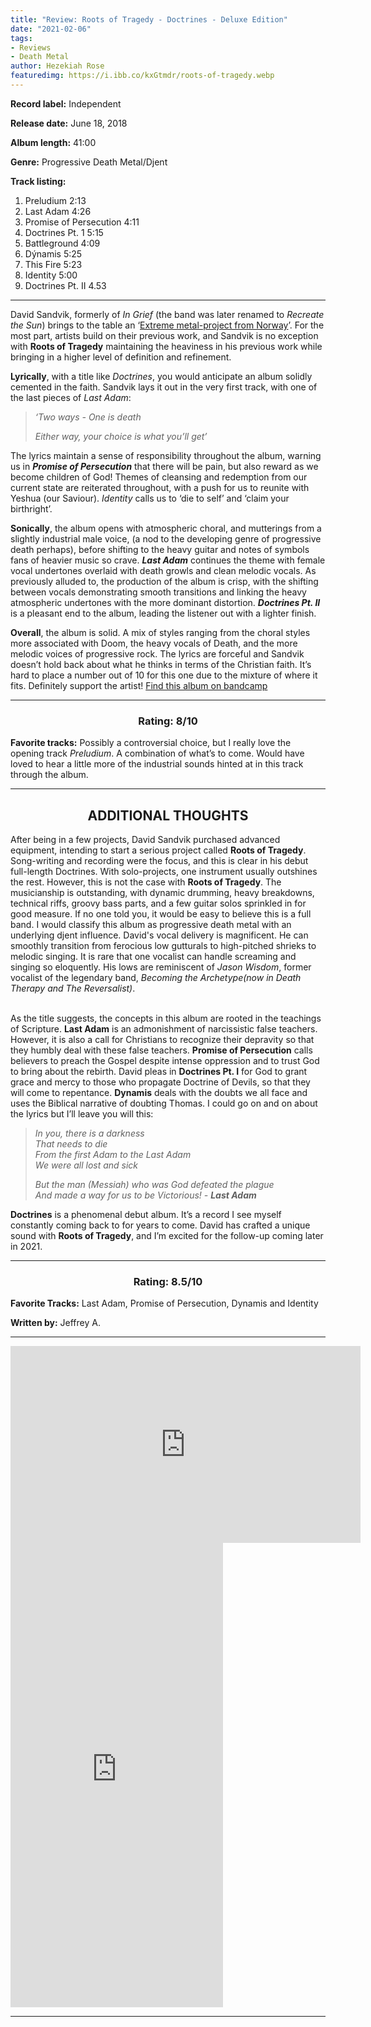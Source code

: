 ```yaml
---
title: "Review: Roots of Tragedy - Doctrines - Deluxe Edition"
date: "2021-02-06"
tags:
- Reviews
- Death Metal
author: Hezekiah Rose
featuredimg: https://i.ibb.co/kxGtmdr/roots-of-tragedy.webp
---
```


**Record label:** Independent

**Release date:** June 18, 2018

**Album length:** 41:00

**Genre:** Progressive Death Metal/Djent

**Track listing:** 

1. Preludium  2:13
2. Last Adam  4:26
3. Promise of Persecution  4:11
4. Doctrines Pt. 1  5:15
5. Battleground  4:09
6. Dýnamis  5:25
7. This Fire  5:23
8. Identity  5:00
9. Doctrines Pt. II  4.53  

<hr>

David Sandvik, formerly of *In Grief* (the band was later renamed to *Recreate the Sun*) brings to the table an ‘[Extreme metal-project from Norway](https://www.facebook.com/rootsoftragedy/)’. For the most part, artists build on their previous work, and Sandvik is no exception with **Roots of Tragedy** maintaining the heaviness in his previous work while bringing in a higher level of definition and refinement.

**Lyrically**, with a title like *Doctrines*, you would anticipate an album solidly cemented in the faith. Sandvik lays it out in the very first track, with one of the last pieces of *Last Adam*:

> *‘Two ways - One is death*
>
> *Either way, your choice is what you’ll get’*

The lyrics maintain a sense of responsibility throughout the album, warning us in ***Promise of Persecution*** that there will be pain, but also reward as we become children of God! Themes of cleansing and redemption from our current state are reiterated throughout, with a push for us to reunite with Yeshua (our Saviour). *Identity* calls us to ‘die to self’ and ‘claim your birthright’.

**Sonically**, the album opens with atmospheric choral, and mutterings from a slightly industrial male voice, (a nod to the developing genre of progressive death perhaps), before shifting to the heavy guitar and notes of symbols fans of heavier music so crave. ***Last Adam*** continues the theme with female vocal undertones overlaid with death growls and clean melodic vocals. As previously alluded to, the production of the album is crisp, with the shifting between vocals demonstrating smooth transitions and linking the heavy atmospheric undertones with the more dominant distortion. ***Doctrines Pt. II*** is a pleasant end to the album, leading the listener out with a lighter finish. 

**Overall**, the album is solid. A mix of styles ranging from the choral styles more associated with Doom, the heavy vocals of Death, and the more melodic voices of progressive rock. The lyrics are forceful and Sandvik doesn’t hold back about what he thinks in terms of the Christian faith. It’s hard to place a number out of 10 for this one due to the mixture of where it fits. Definitely support the artist! [Find this album on bandcamp](https://rootsoftragedy.bandcamp.com/album/doctrines-deluxe-edition-2)

<hr>

<h3 style="text-align: center">Rating: 8/10</h3>

**Favorite tracks:**  Possibly a controversial choice, but I really love the opening track *Preludium*. A combination of what’s to come. Would have loved to hear a little more of the industrial sounds hinted at in this track through the album. 

<hr>
<h2 style="text-align: center">ADDITIONAL THOUGHTS</h2>


After being in a few projects, David Sandvik purchased advanced equipment, intending to start a serious project called **Roots of Tragedy**. Song-writing and recording were the focus, and this is clear in his debut full-length Doctrines. With solo-projects, one instrument usually outshines the rest. However, this is not the case with **Roots of Tragedy**. The musicianship is outstanding, with dynamic drumming, heavy breakdowns, technical riffs, groovy bass parts, and a few guitar solos sprinkled in for good measure. If no one told you, it would be easy to believe this is a full band. I would classify this album as progressive death metal with an underlying djent influence. David's vocal delivery is magnificent. He can smoothly transition from ferocious low gutturals to high-pitched shrieks to melodic singing. It is rare that one vocalist can handle screaming and singing so eloquently. His lows are reminiscent of *Jason Wisdom*, former vocalist of the legendary band, *Becoming the Archetype(now in Death Therapy and The Reversalist)*. <br><br>

As the title suggests, the concepts in this album are rooted in the teachings of Scripture. **Last Adam** is an admonishment of narcissistic false teachers. However, it is also a call for Christians to recognize their depravity so that they humbly deal with these false teachers. **Promise of Persecution** calls believers to preach the Gospel despite intense oppression and to trust God to bring about the rebirth. David pleas in **Doctrines Pt. I** for God to grant grace and mercy to those who propagate Doctrine of Devils, so that they will come to repentance. **Dynamis** deals with the doubts we all face and uses the Biblical narrative of doubting Thomas. I could go on and on about the lyrics but I’ll leave you will this:

> *In you, there is a darkness* <br>
> *That needs to die* <br>
> *From the first Adam to the Last Adam*  <br>
> *We were all lost and sick*  <br>
>
> *But the man (Messiah) who was God defeated the plague* <br>
> *And made a way for us to be Victorious! - **Last Adam***

**Doctrines** is a phenomenal debut album. It’s a record I see myself constantly coming back to for years to come. David has crafted a unique sound with **Roots of Tragedy**, and I’m excited for the follow-up coming later in 2021.

<hr>

<h3 style="text-align: center">Rating: 8.5/10</h3>

**Favorite Tracks:** Last Adam, Promise of Persecution, Dynamis and Identity 

**Written by:** Jeffrey A.


<hr>
<div class="video-container">
    <iframe src="https://www.youtube.com/embed/mFQc-yPMJlc" width="560" height="315" frameborder="0"></iframe>
</div>



<iframe style="border: 0; width: 340px; height: 743px;" src="https://bandcamp.com/EmbeddedPlayer/album=2758328307/size=large/bgcol=ffffff/linkcol=0687f5/transparent=true/" seamless><a href="https://rootsoftragedy.bandcamp.com/album/doctrines-deluxe-edition-2">Doctrines - Deluxe Edition by Roots of Tragedy</a></iframe>

<hr>